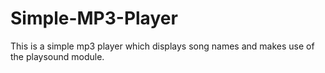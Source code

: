 # Simple-MP3-Player
This is a simple mp3 player which displays song names and makes use of the playsound module.
